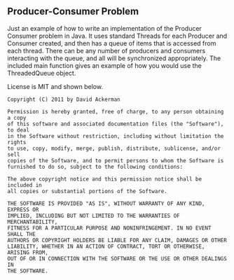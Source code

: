 ## Producer-Consumer Problem ##

Just an example of how to write an implementation of the Producer Consumer problem in Java.  It uses standard Threads for each Producer and Consumer created, and then has a queue of items that is accessed from each thread.  There can be any number of producers and consumers interacting with the queue, and all will be synchronized appropriately.  The included main function gives an example of how you would use the ThreadedQueue object.

License is MIT and shown below.

	Copyright (C) 2011 by David Ackerman
	
	Permission is hereby granted, free of charge, to any person obtaining a copy
	of this software and associated documentation files (the "Software"), to deal
	in the Software without restriction, including without limitation the rights
	to use, copy, modify, merge, publish, distribute, sublicense, and/or sell
	copies of the Software, and to permit persons to whom the Software is
	furnished to do so, subject to the following conditions:
	
	The above copyright notice and this permission notice shall be included in
	all copies or substantial portions of the Software.
	
	THE SOFTWARE IS PROVIDED "AS IS", WITHOUT WARRANTY OF ANY KIND, EXPRESS OR
	IMPLIED, INCLUDING BUT NOT LIMITED TO THE WARRANTIES OF MERCHANTABILITY,
	FITNESS FOR A PARTICULAR PURPOSE AND NONINFRINGEMENT. IN NO EVENT SHALL THE
	AUTHORS OR COPYRIGHT HOLDERS BE LIABLE FOR ANY CLAIM, DAMAGES OR OTHER
	LIABILITY, WHETHER IN AN ACTION OF CONTRACT, TORT OR OTHERWISE, ARISING FROM,
	OUT OF OR IN CONNECTION WITH THE SOFTWARE OR THE USE OR OTHER DEALINGS IN
	THE SOFTWARE.